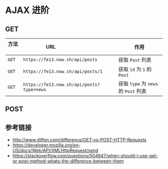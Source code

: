 # AJAX 进阶


## GET

| 方法   | URL                                      | 作用                               |
|-------|------------------------------------------|------------------------------------|
| `GET` | `https://fe13.now.sh/api/posts`          | 获取 `Post` 列表                    |
| `GET` | `https://fe13.now.sh/api/posts/1`        | 获取 `id` 为 `1` 的 `Post`          |
| `GET` | `https://fe13.now.sh/api/posts?type=news`| 获取 `type` 为 `news` 的 `Post` 列表 |

## POST

## 参考链接
* http://www.diffen.com/difference/GET-vs-POST-HTTP-Requests
* https://developer.mozilla.org/en-US/docs/Web/API/XMLHttpRequest/send
* https://stackoverflow.com/questions/504947/when-should-i-use-get-or-post-method-whats-the-difference-between-them
